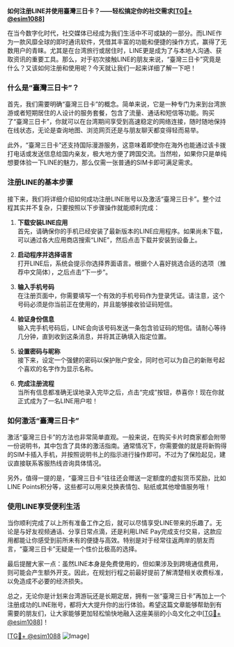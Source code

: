 **如何注册LINE并使用臺灣三日卡？——轻松搞定你的社交需求[[TG💪+ @esim1088](https://t.me/s/esim1088)]**

在当今数字化时代，社交媒体已经成为我们生活中不可或缺的一部分。而LINE作为一款风靡全球的即时通讯软件，凭借其丰富的功能和便捷的操作方式，赢得了无数用户的青睐。尤其是在台湾旅行或居住时，LINE更是成为了与本地人沟通、获取资讯的重要工具。那么，对于初次接触LINE的朋友来说，“臺灣三日卡”究竟是什么？又该如何注册和使用呢？今天就让我们一起来详细了解一下吧！

### 什么是“臺灣三日卡”？

首先，我们需要明确“臺灣三日卡”的概念。简单来说，它是一种专门为来到台湾旅游或者短期居住的人设计的服务套餐，包含了流量、通话和短信等功能。购买了“臺灣三日卡”，你就可以在台湾期间享受到高速稳定的网络连接，随时随地保持在线状态，无论是查询地图、浏览网页还是与朋友聊天都变得轻而易举。

此外，“臺灣三日卡”还支持国际漫游服务，这意味着即使你在海外也能通过该卡拨打电话或发送信息给国内亲友，极大地方便了跨国交流。当然啦，如果你只是单纯想要体验一下LINE的魅力，那么仅需一张普通的SIM卡即可满足需求。

### 注册LINE的基本步骤

接下来，我们将详细介绍如何成功注册LINE账号以及激活“臺灣三日卡”。整个过程其实并不复杂，只要按照以下步骤操作就能顺利完成：

1. **下载安装LINE应用**  
   首先，请确保你的手机已经安装了最新版本的LINE应用程序。如果尚未下载，可以通过各大应用商店搜索“LINE”，然后点击下载并安装到设备上。

2. **启动程序并选择语言**  
   打开LINE后，系统会提示你选择界面语言。根据个人喜好挑选合适的选项（推荐中文简体），之后点击“下一步”。

3. **输入手机号码**  
   在注册页面中，你需要填写一个有效的手机号码作为登录凭证。请注意，这个号码必须是你当前正在使用的，并且能够接收验证码短信。

4. **验证身份信息**  
   输入完手机号码后，LINE会向该号码发送一条包含验证码的短信。请耐心等待几分钟，直到收到这条消息，并将其正确填入指定位置。

5. **设置密码与昵称**  
   接下来，设定一个强健的密码以保护账户安全，同时也可以为自己的新账号起个喜欢的名字作为显示名称。

6. **完成注册流程**  
   当所有信息都准确无误地录入完毕之后，点击“完成”按钮，恭喜你！现在你就正式成为了一名LINE用户啦！

### 如何激活“臺灣三日卡”

激活“臺灣三日卡”的方法也非常简单直观。一般来说，在购买卡片时商家都会附带一份说明书，其中包含了具体的激活指南。通常情况下，你需要做的就是将新购得的SIM卡插入手机，并按照说明书上的指示进行操作即可。不过为了保险起见，建议直接联系客服热线咨询具体情况。

另外，值得一提的是，“臺灣三日卡”往往还会赠送一定额度的虚拟货币奖励，比如LINE Points积分等，这些都可以用来兑换表情包、贴纸或其他增值服务哦！

### 使用LINE享受便利生活

当你顺利完成了以上所有准备工作之后，就可以尽情享受LINE带来的乐趣了。无论是与好友视频通话、分享日常点滴，还是利用LINE Pay完成支付交易，这款应用都能让你感受到前所未有的便捷与高效。特别是对于经常往返两岸的朋友而言，“臺灣三日卡”无疑是一个性价比极高的选择。

最后提醒大家一点：虽然LINE本身是免费使用的，但如果涉及到跨境通信费用，则可能会产生额外开支。因此，在规划行程之前最好提前了解清楚相关收费标准，以免造成不必要的经济损失。

总之，无论你是计划来台湾游玩还是长期定居，拥有一张“臺灣三日卡”再加上一个注册成功的LINE账号，都将大大提升你的出行体验。希望这篇文章能够帮助到有需要的朋友们，让大家能够更加轻松愉快地融入这座美丽的小岛文化之中[[TG💪+ @esim1088](https://t.me/s/esim1088)]！

[[TG💪+ @esim1088](https://t.me/s/esim1088) ![Image](https://i.postimg.cc/4NQfJmqS/Snipaste-2025-05-13-00-14-12.png)]